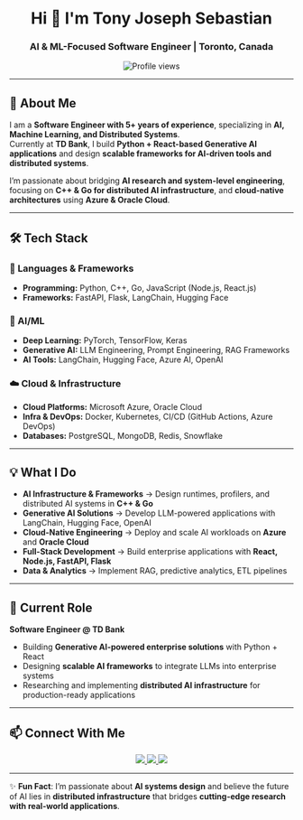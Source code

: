 <h1 align="center">Hi 👋 I'm Tony Joseph Sebastian</h1>
<h3 align="center">AI & ML-Focused Software Engineer | Toronto, Canada</h3>

<p align="center">
  <img src="https://komarev.com/ghpvc/?username=tonyjosephsebastians&style=flat-square&color=blue" alt="Profile views"/>
</p>

---

## 🧠 About Me  
I am a **Software Engineer with 5+ years of experience**, specializing in **AI, Machine Learning, and Distributed Systems**.  
Currently at **TD Bank**, I build **Python + React-based Generative AI applications** and design **scalable frameworks for AI-driven tools and distributed systems**.  

I’m passionate about bridging **AI research and system-level engineering**, focusing on **C++ & Go for distributed AI infrastructure**, and **cloud-native architectures** using **Azure & Oracle Cloud**.  

---

## 🛠️ Tech Stack  

### 🚀 Languages & Frameworks  
- **Programming:** Python, C++, Go, JavaScript (Node.js, React.js)  
- **Frameworks:** FastAPI, Flask, LangChain, Hugging Face  

### 🧠 AI/ML  
- **Deep Learning:** PyTorch, TensorFlow, Keras  
- **Generative AI:** LLM Engineering, Prompt Engineering, RAG Frameworks  
- **AI Tools:** LangChain, Hugging Face, Azure AI, OpenAI  

### ☁️ Cloud & Infrastructure  
- **Cloud Platforms:** Microsoft Azure, Oracle Cloud  
- **Infra & DevOps:** Docker, Kubernetes, CI/CD (GitHub Actions, Azure DevOps)  
- **Databases:** PostgreSQL, MongoDB, Redis, Snowflake  

---

## 💡 What I Do  
- **AI Infrastructure & Frameworks** → Design runtimes, profilers, and distributed AI systems in **C++ & Go**  
- **Generative AI Solutions** → Develop LLM-powered applications with LangChain, Hugging Face, OpenAI  
- **Cloud-Native Engineering** → Deploy and scale AI workloads on **Azure** and **Oracle Cloud**  
- **Full-Stack Development** → Build enterprise applications with **React, Node.js, FastAPI, Flask**  
- **Data & Analytics** → Implement RAG, predictive analytics, ETL pipelines  

---

## 💼 Current Role  
**Software Engineer @ TD Bank**  
- Building **Generative AI-powered enterprise solutions** with Python + React  
- Designing **scalable AI frameworks** to integrate LLMs into enterprise systems  
- Researching and implementing **distributed AI infrastructure** for production-ready applications  

---

## 📫 Connect With Me  

<p align="center">
  <a href="https://www.linkedin.com/in/tonyjosephsebastian/">
    <img src="https://img.shields.io/badge/LinkedIn-0077B5?style=for-the-badge&logo=linkedin&logoColor=white">
  </a>
  <a href="https://github.com/tonyjosephsebastians">
    <img src="https://img.shields.io/badge/GitHub-181717?style=for-the-badge&logo=github&logoColor=white">
  </a>
  <a href="https://tonyjosephsebastians.github.io/profile/">
    <img src="https://img.shields.io/badge/Portfolio-FF5722?style=for-the-badge&logo=google-chrome&logoColor=white">
  </a>
</p>

---

✨ **Fun Fact**: I’m passionate about **AI systems design** and believe the future of AI lies in **distributed infrastructure** that bridges **cutting-edge research with real-world applications**.
